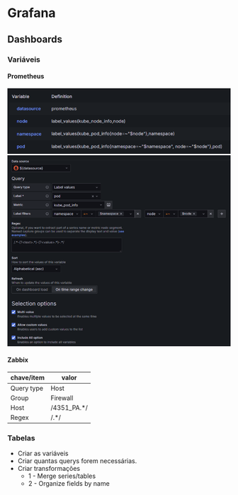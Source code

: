 # Grafana

## Dashboards

### Variáveis

#### Prometheus 
![1](variables1.png)
![2](variables2.png)

#### Zabbix

| chave/item | valor |
|---|---|
| Query type | Host |
| Group | Firewall |
| Host | /4351_PA.*/ |
| Regex | /.*/ |

### Tabelas

- Criar as variáveis
- Criar quantas querys forem necessárias.
- Criar transformações
    - 1 - Merge series/tables
    - 2 - Organize fields by name